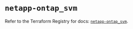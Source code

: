 # `netapp-ontap_svm`

Refer to the Terraform Registry for docs: [`netapp-ontap_svm`](https://registry.terraform.io/providers/netapp/netapp-ontap/2.3.0/docs/resources/svm).
